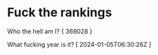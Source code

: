 # Fuck the rankings

Who the hell am I?
{ 369028 }

What fucking year is it?
[ 2024-01-05T06:30:26Z ]
